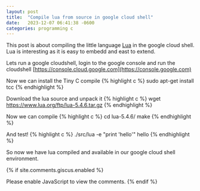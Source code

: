 ```yaml
---
layout: post
title:  "Compile lua from source in google cloud shell"
date:   2023-12-07 06:41:38 -0600
categories: programming c 
---
```


This post is about compiling the little language [Lua](https://www.lua.org/download.html) in the google cloud shell. Lua is interesting as it is easy to embedd and east to extend.

Lets run a google cloudshell, login to the google console and run the cloudshell
[https://console.cloud.google.com](https://console.google.com)

Now we can install the Tiny C compile 
{% highlight c %}
sudo apt-get install tcc
{% endhighlight %}

Download the lua source and unpack it
{% highlight c %}
wget https://www.lua.org/ftp/lua-5.4.6.tar.gz
{% endhighlight %}

Now we can compile
{% highlight c %}
cd lua-5.4.6/
make
{% endhighlight %}

And test!
{% highlight c %}
./src/lua -e "print 'hello'"
hello
{% endhighlight %}

So now we have lua compiled and available in our google cloud shell environment.


{% if site.comments.giscus.enabled %}
<script src="https://giscus.app/client.js"
        data-repo="lyndon-samson/lyndon-samson"
        data-repo-id="R_kgDOK0ZHmw"
        data-category="Announcements"
        data-category-id="DIC_kwDOK0ZHm84CbdFx"
        data-mapping="pathname"
        data-strict="0"
        data-reactions-enabled="1"
        data-emit-metadata="0"
        data-input-position="bottom"
        data-theme="preferred_color_scheme"
        data-lang="en"
        crossorigin="anonymous"
        async>
</script>
<noscript>Please enable JavaScript to view the comments.</noscript>
{% endif %}


